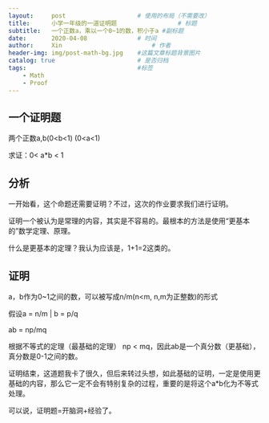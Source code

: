 ```yaml
---
layout:     post   				    # 使用的布局（不需要改）
title:      小学一年级的一道证明题 				# 标题 
subtitle:   一个正数a，乘以一个0~1的数，积小于a #副标题
date:       2020-04-08 				# 时间
author:     Xin 						# 作者
header-img: img/post-math-bg.jpg 	#这篇文章标题背景图片
catalog: true 						# 是否归档
tags:								#标签
    - Math
    - Proof
---
```




## 一个证明题

两个正数a,b(0<b<1) (0<a<1)

求证：0< a*b < 1

## 分析

一开始看，这个命题还需要证明？不过，这次的作业要求我们进行证明。

证明一个被认为是常理的内容，其实是不容易的。最根本的方法是使用“更基本的”数学定理、原理。

什么是更基本的定理？我认为应该是，1+1=2这类的。

## 证明 

a，b作为0~1之间的数，可以被写成n/m(n<m, n,m为正整数)的形式

假设a = n/m | b = p/q

ab = np/mq

根据不等式的定理（最基础的定理） np < mq，因此ab是一个真分数（更基础），真分数是0-1之间的数。

证明结束，这道题我卡了很久，但后来转过头想，如此基础的证明，一定是使用更基础的内容，那么它一定不会有特别复杂的过程，重要的是将这个a*b化为不等式处理。

可以说，证明题=开脑洞+经验了。